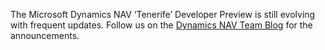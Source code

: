 The Microsoft Dynamics NAV ‘Tenerife’ Developer Preview is still evolving with frequent updates. Follow us on the [Dynamics NAV Team Blog](https://go.microsoft.com/fwlink/?linkid=834891) for the announcements.
